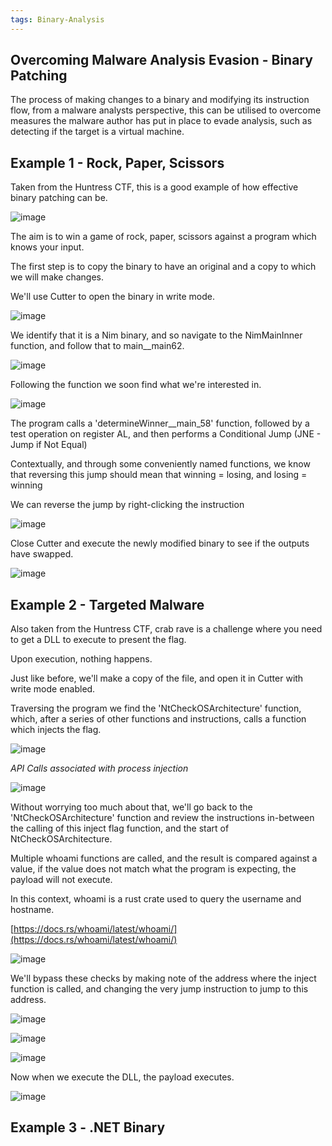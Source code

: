 ```yaml
---
tags: Binary-Analysis
---
```



## Overcoming Malware Analysis Evasion - Binary Patching

The process of making changes to a binary and modifying its instruction flow, from a malware analysts perspective, this can be utilised to overcome measures the malware author has put in place to evade analysis, such as detecting if the target is a virtual machine.

## Example 1 - Rock, Paper, Scissors

Taken from the Huntress CTF, this is a good example of how effective binary patching can be.

![image](https://github.com/MZHeader/MZHeader.github.io/assets/151963631/6984b703-2d47-4dd2-96a5-ffff3a8f1fe8)

The aim is to win a game of rock, paper, scissors against a program which knows your input.

The first step is to copy the binary to have an original and a copy to which we will make changes.

We'll use Cutter to open the binary in write mode.

![image](https://github.com/MZHeader/MZHeader.github.io/assets/151963631/c2873273-e3c7-49bb-b0e1-008483858086)

We identify that it is a Nim binary, and so navigate to the NimMainInner function, and follow that to main__main62.

![image](https://github.com/MZHeader/MZHeader.github.io/assets/151963631/177ff89e-d11d-4c6d-a45e-bbad4f30562d)

Following the function we soon find what we're interested in.

![image](https://github.com/MZHeader/MZHeader.github.io/assets/151963631/f313d08d-cd8a-4076-859e-b8cd6796abf5)

The program calls a 'determineWinner__main_58' function, followed by a test operation on register AL, and then performs a Conditional Jump (JNE - Jump if Not Equal)

Contextually, and through some conveniently named functions, we know that reversing this jump should mean that winning = losing, and losing = winning

We can reverse the jump by right-clicking the instruction

![image](https://github.com/MZHeader/MZHeader.github.io/assets/151963631/4c0d72af-45db-4781-a3ad-95a10d31c446)

Close Cutter and execute the newly modified binary to see if the outputs have swapped.

![image](https://github.com/MZHeader/MZHeader.github.io/assets/151963631/67cd1a41-89fc-4b07-bb92-47609bf8b734)

## Example 2 - Targeted Malware

Also taken from the Huntress CTF, crab rave is a challenge where you need to get a DLL to execute to present the flag.

Upon execution, nothing happens.

Just like before, we'll make a copy of the file, and open it in Cutter with write mode enabled.

Traversing the program we find the 'NtCheckOSArchitecture' function, which, after a series of other functions and instructions, calls a function which injects the flag.

![image](https://github.com/MZHeader/MZHeader.github.io/assets/151963631/f7704492-1a10-4202-873e-5eff46590d1a)

_API Calls associated with process injection_

![image](https://github.com/MZHeader/MZHeader.github.io/assets/151963631/06931740-f9f5-42f9-9d96-19a8444f1f49)

Without worrying too much about that, we'll go back to the 'NtCheckOSArchitecture' function and review the instructions in-between the calling of this inject flag function, and the start of NtCheckOSArchitecture.

Multiple whoami functions are called, and the result is compared against a value, if the value does not match what the program is expecting, the payload will not execute.

In this context, whoami is a rust crate used to query the username and hostname.

[https://docs.rs/whoami/latest/whoami/](https://docs.rs/whoami/latest/whoami/) 

![image](https://github.com/MZHeader/MZHeader.github.io/assets/151963631/3fcc8191-ba3b-44c0-a0a5-a5ba7dd65431)

We'll bypass these checks by making note of the address where the inject function is called, and changing the very jump instruction to jump to this address. 

![image](https://github.com/MZHeader/MZHeader.github.io/assets/151963631/06ed8f8d-762b-4650-8500-b7f709730255)

![image](https://github.com/MZHeader/MZHeader.github.io/assets/151963631/d8bffbc7-42d5-4db1-a2c7-7c2c2f268c74)

![image](https://github.com/MZHeader/MZHeader.github.io/assets/151963631/94a06e9e-d141-4dca-8552-02adf78275ff)

Now when we execute the DLL, the payload executes.

![image](https://github.com/MZHeader/MZHeader.github.io/assets/151963631/1e0a47ee-c95f-46d7-ab63-7373c250d3c4)

## Example 3 - .NET Binary





